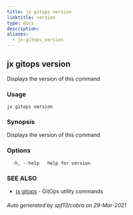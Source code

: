 ```yaml
---
title: jx gitops version
linktitle: version
type: docs
description: 
aliases:
  - jx-gitops_version
---
```


## jx gitops version

Displays the version of this command

### Usage

```
jx gitops version
```

### Synopsis

Displays the version of this command

### Options

```
  -h, --help   help for version
```

### SEE ALSO

* [jx gitops](..)	 - GitOps utility commands

###### Auto generated by spf13/cobra on 29-Mar-2021
